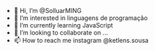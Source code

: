 - 👋 Hi, I’m @SolluarMING
- 👀 I’m interested in linguagens de programação
- 🌱 I’m currently learning JavaScript
- 💞️ I’m looking to collaborate on ...
- 📫 How to reach me instagram @ketlens.sousa

<!---
SolluarMING/SolluarMING is a ✨ special ✨ repository because its `README.md` (this file) appears on your GitHub profile.
You can click the Preview link to take a look at your changes.
--->

